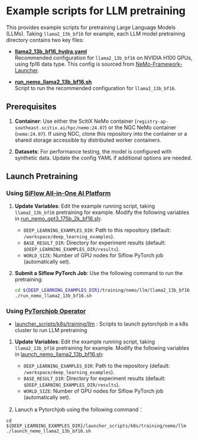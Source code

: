 # Example scripts for LLM pretraining

This provides example scripts for pretraining Large Language Models (LLMs). Taking `llama2_13b_bf16` for example, each LLM model pretraining directory contains two key files:


- **[llama2_13b_bf16_hydra.yaml](https://github.com/sallylxl/deep_learning_examples/blob/master/training/nemo/llm/llama2_13b_bf16/llama2_13b_bf16_hydra.yaml)**  
  Recommended configuration for `llama2_13b_bf16` on NVIDIA H100 GPUs, using fp16 data type. This config is sourced from [NeMo-Framework-Launcher](https://github.com/NVIDIA/NeMo-Framework-Launcher).

- **[run_nemo_llama2_13b_bf16.sh](https://github.com/sallylxl/deep_learning_examples/blob/master/training/nemo/llm/llama2_13b_bf16/run_nemo_llama2_13b_bf16.sh)**  
  Script to run the recommended configuration for `llama2_13b_bf16`.


## Prerequisites

1. **Container**: Use either the ScitiX NeMo container (`registry-ap-southeast.scitix.ai/hpc/nemo:24.07`) or the NGC NeMo container (`nemo:24.07`). If using NGC, clone this repository into the container or a shared storage accessible by distributed worker containers.

2. **Datasets**: For performance testing, the model is configured with synthetic data. Update the config YAML if additional options are needed.

## Launch Pretraining

### Using [SiFlow All-in-One AI Platform](https://scitix.ai/SiflowService/index.aspx)


1. **Update Variables**: Edit the example running script, taking `llama2_13b_bf16` pretraining for example. Modify the following variables in [run_nemo_gpt3_175b_2k_bf16.sh](https://github.com/sallylxl/deep_learning_examples/blob/master/training/nemo/llm/llama2_13b_bf16/run_nemo_llama2_13b_bf16.sh):
   - `DEEP_LEARNING_EXAMPLES_DIR`: Path to this repository (default: `/workspace/deep_learning_examples`).
   - `BASE_RESULT_DIR`: Directory for experiment results (default: `$DEEP_LEARNING_EXAMPLES_DIR/results`).
   - `WORLD_SIZE`: Number of GPU nodes for Siflow PyTorch job (automatically set).

2. **Submit a Siflow PyTorch Job**: Use the following command to run the pretraining:
   ```bash
   cd ${DEEP_LEARNING_EXAMPLES_DIR}/training/nemo/llm/llama2_13b_bf16
   ./run_nemo_llama2_13b_bf16.sh
   ```

### Using [PyTorchjob Operator](https://github.com/kubeflow/pytorch-operator)

- [launcher_scripts/k8s/training/llm](https://github.com/sallylxl/deep_learning_examples/tree/master/launcher_scripts/k8s/training/nemo/llm)
  : Scripts to launch pytorchjob in a k8s cluster to run LLM pretraining

1. **Update Variables**: Edit the example running script, taking `llama2_13b_bf16` pretraining for example. Modify the following variables in [launch_nemo_llama2_13b_bf16.sh](https://github.com/sallylxl/deep_learning_examples/blob/master/launcher_scripts/k8s/training/nemo/llm/launch_nemo_llama2_13b_bf16.sh):
   - `DEEP_LEARNING_EXAMPLES_DIR`: Path to the repository (default: `/workspace/deep_learning_examples`).
   - `BASE_RESULT_DIR`: Directory for experiment results (default: `$DEEP_LEARNING_EXAMPLES_DIR/results`).
   - `WORLD_SIZE`: Number of GPU nodes for Siflow PyTorch job (automatically set).

2. Lanuch a Pytorchjob using the following command：
  ```
  cd ${DEEP_LEARNING_EXAMPLES_DIR}/launcher_scripts/k8s/training/nemo/llm
  ./launch_nemo_llama2_13b_bf16.sh
  ```

